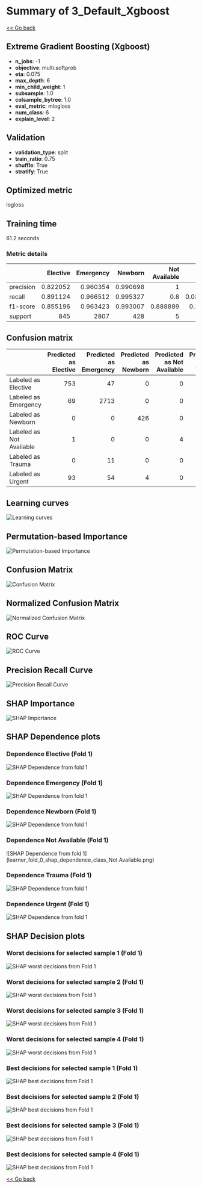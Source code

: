 # Summary of 3_Default_Xgboost

[<< Go back](../README.md)


## Extreme Gradient Boosting (Xgboost)
- **n_jobs**: -1
- **objective**: multi:softprob
- **eta**: 0.075
- **max_depth**: 6
- **min_child_weight**: 1
- **subsample**: 1.0
- **colsample_bytree**: 1.0
- **eval_metric**: mlogloss
- **num_class**: 6
- **explain_level**: 2

## Validation
 - **validation_type**: split
 - **train_ratio**: 0.75
 - **shuffle**: True
 - **stratify**: True

## Optimized metric
logloss

## Training time

61.2 seconds

### Metric details
|           |   Elective |   Emergency |    Newborn |   Not Available |     Trauma |     Urgent |   accuracy |   macro avg |   weighted avg |   logloss |
|:----------|-----------:|------------:|-----------:|----------------:|-----------:|-----------:|-----------:|------------:|---------------:|----------:|
| precision |   0.822052 |    0.960354 |   0.990698 |        1        |  1         |   0.709677 |    0.92066 |    0.913797 |       0.918497 |  0.225148 |
| recall    |   0.891124 |    0.966512 |   0.995327 |        0.8      |  0.0833333 |   0.538226 |    0.92066 |    0.712421 |       0.92066  |  0.225148 |
| f1-score  |   0.855196 |    0.963423 |   0.993007 |        0.888889 |  0.153846  |   0.612174 |    0.92066 |    0.744423 |       0.917371 |  0.225148 |
| support   | 845        | 2807        | 428        |        5        | 12         | 327        |    0.92066 | 4424        |    4424        |  0.225148 |


## Confusion matrix
|                          |   Predicted as Elective |   Predicted as Emergency |   Predicted as Newborn |   Predicted as Not Available |   Predicted as Trauma |   Predicted as Urgent |
|:-------------------------|------------------------:|-------------------------:|-----------------------:|-----------------------------:|----------------------:|----------------------:|
| Labeled as Elective      |                     753 |                       47 |                      0 |                            0 |                     0 |                    45 |
| Labeled as Emergency     |                      69 |                     2713 |                      0 |                            0 |                     0 |                    25 |
| Labeled as Newborn       |                       0 |                        0 |                    426 |                            0 |                     0 |                     2 |
| Labeled as Not Available |                       1 |                        0 |                      0 |                            4 |                     0 |                     0 |
| Labeled as Trauma        |                       0 |                       11 |                      0 |                            0 |                     1 |                     0 |
| Labeled as Urgent        |                      93 |                       54 |                      4 |                            0 |                     0 |                   176 |

## Learning curves
![Learning curves](learning_curves.png)

## Permutation-based Importance
![Permutation-based Importance](permutation_importance.png)
## Confusion Matrix

![Confusion Matrix](confusion_matrix.png)


## Normalized Confusion Matrix

![Normalized Confusion Matrix](confusion_matrix_normalized.png)


## ROC Curve

![ROC Curve](roc_curve.png)


## Precision Recall Curve

![Precision Recall Curve](precision_recall_curve.png)



## SHAP Importance
![SHAP Importance](shap_importance.png)

## SHAP Dependence plots

### Dependence Elective (Fold 1)
![SHAP Dependence from fold 1](learner_fold_0_shap_dependence_class_Elective.png)
### Dependence Emergency (Fold 1)
![SHAP Dependence from fold 1](learner_fold_0_shap_dependence_class_Emergency.png)
### Dependence Newborn (Fold 1)
![SHAP Dependence from fold 1](learner_fold_0_shap_dependence_class_Newborn.png)
### Dependence Not Available (Fold 1)
![SHAP Dependence from fold 1](learner_fold_0_shap_dependence_class_Not Available.png)
### Dependence Trauma (Fold 1)
![SHAP Dependence from fold 1](learner_fold_0_shap_dependence_class_Trauma.png)
### Dependence Urgent (Fold 1)
![SHAP Dependence from fold 1](learner_fold_0_shap_dependence_class_Urgent.png)

## SHAP Decision plots

### Worst decisions for selected sample 1 (Fold 1)
![SHAP worst decisions from Fold 1](learner_fold_0_sample_0_worst_decisions.png)
### Worst decisions for selected sample 2 (Fold 1)
![SHAP worst decisions from Fold 1](learner_fold_0_sample_1_worst_decisions.png)
### Worst decisions for selected sample 3 (Fold 1)
![SHAP worst decisions from Fold 1](learner_fold_0_sample_2_worst_decisions.png)
### Worst decisions for selected sample 4 (Fold 1)
![SHAP worst decisions from Fold 1](learner_fold_0_sample_3_worst_decisions.png)
### Best decisions for selected sample 1 (Fold 1)
![SHAP best decisions from Fold 1](learner_fold_0_sample_0_best_decisions.png)
### Best decisions for selected sample 2 (Fold 1)
![SHAP best decisions from Fold 1](learner_fold_0_sample_1_best_decisions.png)
### Best decisions for selected sample 3 (Fold 1)
![SHAP best decisions from Fold 1](learner_fold_0_sample_2_best_decisions.png)
### Best decisions for selected sample 4 (Fold 1)
![SHAP best decisions from Fold 1](learner_fold_0_sample_3_best_decisions.png)

[<< Go back](../README.md)
